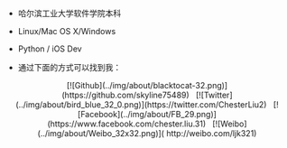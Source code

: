 * 哈尔滨工业大学软件学院本科

* Linux/Mac OS X/Windows

* Python / iOS Dev 

* 通过下面的方式可以找到我：

<center>
[![Github](../img/about/blacktocat-32.png)](https://github.com/skyline75489) &nbsp;
[![Twitter](../img/about/bird_blue_32_0.png)](https://twitter.com/ChesterLiu2) &nbsp;
[![Facebook](../img/about/FB_29.png)](https://www.facebook.com/chester.liu.31) &nbsp;
[![Weibo](../img/about/Weibo_32x32.png)](
http://weibo.com/ljk321)

</center>
